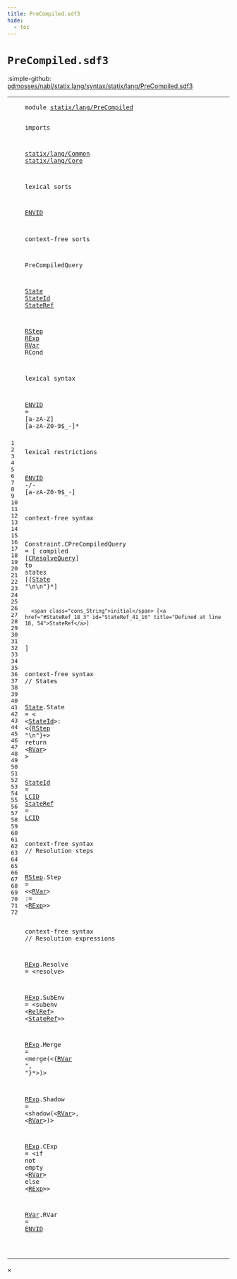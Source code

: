 ```yaml
---
title: PreCompiled.sdf3
hide:
  - toc
---
```


# `PreCompiled.sdf3`

:simple-github: [pdmosses/nabl/statix.lang/syntax/statix/lang/PreCompiled.sdf3]

[pdmosses/nabl/statix.lang/syntax/statix/lang/PreCompiled.sdf3]: https://github.com/pdmosses/nabl/blob/master/statix.lang/syntax/statix/lang/PreCompiled.sdf3 "The source file on GitHub"

<div class="sdf3"><table class="highlighttable"><tbody><tr><td class="linenos"><div class="linenodiv"><pre><span></span>1
2
3
4
5
6
7
8
9
10
11
12
13
14
15
16
17
18
19
20
21
22
23
24
25
26
27
28
29
30
31
32
33
34
35
36
37
38
39
40
41
42
43
44
45
46
47
48
49
50
51
52
53
54
55
56
57
58
59
60
61
62
63
64
65
66
67
68
69
70
71
72
</pre></div></td>
<td class="code"><pre><code><span class="keyword">module</span> <a href="../../../StatixLang.sdf3/#statix/lang/PreCompiled_9_3" id="statix/lang/PreCompiled_1_8" title="Referenced at ../../../StatixLang.sdf3 line 9">statix/lang/PreCompiled</a>

<span class="keyword">imports</span>

  <a href="../Common.sdf3/#statix/lang/Common_1_8" id="statix/lang/Common_5_3" title="Defined at ../Common.sdf3 line 1">statix/lang/Common</a>
  <a href="../Core.sdf3/#statix/lang/Core_1_8" id="statix/lang/Core_6_3" title="Defined at ../Core.sdf3 line 1">statix/lang/Core</a>

<span class="keyword">lexical sorts</span>

  <a href="#ENVID_31_3" id="ENVID_10_3" title="Referenced at line 31, 72">ENVID</a>

<span class="keyword">context-free sorts</span>

  <span id="PreCompiledQuery_14_3" title="Not referenced">PreCompiledQuery</span>

  <a href="#State_39_11" id="State_16_3" title="Referenced at line 39">State</a>
  <a href="#StateId_48_6" id="StateId_17_3" title="Referenced at line 48">StateId</a>
  <a href="#StateRef_41_16" id="StateRef_18_3" title="Referenced at line 41, 64">StateRef</a>

  <a href="#RStep_49_9" id="RStep_20_3" title="Referenced at line 49">RStep</a>
  <a href="#RExp_58_32" id="RExp_21_3" title="Referenced at line 58, 70">RExp</a>
  <a href="#RVar_50_15" id="RVar_22_3" title="Referenced at line 50, 58, 66, 68, 70">RVar</a>
  <span id="RCond_23_3" title="Not referenced">RCond</span>

<span class="keyword">lexical syntax</span>

  <a href="#ENVID_31_3" id="ENVID_27_3" title="Referenced at line 31, 72">ENVID</a> = [<span class="cons_Regular">a</span>-<span class="cons_Regular">z</span><span class="cons_Regular">A</span>-<span class="cons_Regular">Z</span>] [<span class="cons_Regular">a</span>-<span class="cons_Regular">z</span><span class="cons_Regular">A</span>-<span class="cons_Regular">Z</span><span class="cons_Regular">0</span>-<span class="cons_Regular">9</span>\$\_\-]*

<span class="keyword">lexical restrictions</span>

  <a href="#ENVID_10_3" id="ENVID_31_3" title="Defined at line 10, 27">ENVID</a> -/- [<span class="cons_Regular">a</span>-<span class="cons_Regular">z</span><span class="cons_Regular">A</span>-<span class="cons_Regular">Z</span><span class="cons_Regular">0</span>-<span class="cons_Regular">9</span>\$\_\-]

<span class="keyword">context-free syntax</span>

  <span id="Constraint_35_3" title="Not referenced">Constraint</span>.<span class="cons_Constructor"><span id="CPreCompiledQuery_35_14" title="Not referenced">CPreCompiledQuery</span></span> = [
    <span class="cons_String">compiled</span> [<a href="../Core.sdf3/#CResolveQuery_254_3" id="CResolveQuery_36_15" title="Defined at ../Core.sdf3 line 254">CResolveQuery</a>]
    <span class="cons_String">to</span>
      <span class="cons_String">states</span>
        [{<a href="#State_16_3" id="State_39_11" title="Defined at line 16, 47">State</a> <span class="cons_Lit">"\n\n"</span>}*]

      <span class="cons_String">initial</span> [<a href="#StateRef_18_3" id="StateRef_41_16" title="Defined at line 18, 54">StateRef</a>]
  ]


<span class="keyword">context-free syntax</span> <span class="layout">// States</span>

  <a href="#State_39_11" id="State_47_3" title="Referenced at line 39">State</a>.<span class="cons_Constructor"><span id="State_47_9" title="Not referenced">State</span></span> = &lt;
    &lt;<a href="#StateId_17_3" id="StateId_48_6" title="Defined at line 17, 53">StateId</a>&gt;<span class="cons_String">:</span>
      &lt;{<a href="#RStep_20_3" id="RStep_49_9" title="Defined at line 20, 58">RStep</a> <span class="cons_Lit">"\n"</span>}+&gt;
      <span class="cons_String">return</span> &lt;<a href="#RVar_22_3" id="RVar_50_15" title="Defined at line 22, 72">RVar</a>&gt;
  &gt;

  <a href="#StateId_48_6" id="StateId_53_3" title="Referenced at line 48">StateId</a>  = <a href="../Common.sdf3/#LCID_9_3" id="LCID_53_14" title="Defined at ../Common.sdf3 line 9">LCID</a>
  <a href="#StateRef_41_16" id="StateRef_54_3" title="Referenced at line 41, 64">StateRef</a> = <a href="../Common.sdf3/#LCID_9_3" id="LCID_54_14" title="Defined at ../Common.sdf3 line 9">LCID</a>

<span class="keyword">context-free syntax</span> <span class="layout">// Resolution steps</span>

  <a href="#RStep_49_9" id="RStep_58_3" title="Referenced at line 49">RStep</a>.<span class="cons_Constructor"><span id="Step_58_9" title="Not referenced">Step</span></span>     = &lt;&lt;<a href="#RVar_22_3" id="RVar_58_22" title="Defined at line 22, 72">RVar</a>&gt; <span class="cons_String">:=</span> &lt;<a href="#RExp_21_3" id="RExp_58_32" title="Defined at line 21, 62, 64, 66, 68, 70">RExp</a>&gt;&gt;

<span class="keyword">context-free syntax</span> <span class="layout">// Resolution expressions</span>

  <a href="#RExp_58_32" id="RExp_62_3" title="Referenced at line 58, 70">RExp</a>.<span class="cons_Constructor"><span id="Resolve_62_8" title="Not referenced">Resolve</span></span>   = &lt;<span class="cons_String">resolve</span>&gt;

  <a href="#RExp_58_32" id="RExp_64_3" title="Referenced at line 58, 70">RExp</a>.<span class="cons_Constructor"><span id="SubEnv_64_8" title="Not referenced">SubEnv</span></span>    = &lt;<span class="cons_String">subenv</span> &lt;<a href="../Core.sdf3/#RelRef_165_3" id="RelRef_64_29" title="Defined at ../Core.sdf3 line 165">RelRef</a>&gt; &lt;<a href="#StateRef_18_3" id="StateRef_64_38" title="Defined at line 18, 54">StateRef</a>&gt;&gt;

  <a href="#RExp_58_32" id="RExp_66_3" title="Referenced at line 58, 70">RExp</a>.<span class="cons_Constructor"><span id="Merge_66_8" title="Not referenced">Merge</span></span>     = &lt;<span class="cons_String">merge(</span>&lt;{<a href="#RVar_22_3" id="RVar_66_29" title="Defined at line 22, 72">RVar</a> <span class="cons_Lit">", "</span>}*&gt;<span class="cons_String">)</span>&gt;

  <a href="#RExp_58_32" id="RExp_68_3" title="Referenced at line 58, 70">RExp</a>.<span class="cons_Constructor"><span id="Shadow_68_8" title="Not referenced">Shadow</span></span>    = &lt;<span class="cons_String">shadow(</span>&lt;<a href="#RVar_22_3" id="RVar_68_29" title="Defined at line 22, 72">RVar</a>&gt;<span class="cons_String">,</span> &lt;<a href="#RVar_22_3" id="RVar_68_37" title="Defined at line 22, 72">RVar</a>&gt;<span class="cons_String">)</span>&gt;

  <a href="#RExp_58_32" id="RExp_70_3" title="Referenced at line 58, 70">RExp</a>.<span class="cons_Constructor"><span id="CExp_70_8" title="Not referenced">CExp</span></span>      = &lt;<span class="cons_String">if</span> <span class="cons_String">not</span> <span class="cons_String">empty</span> &lt;<a href="#RVar_22_3" id="RVar_70_35" title="Defined at line 22, 72">RVar</a>&gt; <span class="cons_String">else</span> &lt;<a href="#RExp_21_3" id="RExp_70_47" title="Defined at line 21, 62, 64, 66, 68, 70">RExp</a>&gt;&gt;

  <a href="#RVar_50_15" id="RVar_72_3" title="Referenced at line 50, 58, 66, 68, 70">RVar</a>.<span class="cons_Constructor"><span id="RVar_72_8" title="Not referenced">RVar</span></span>      = <a href="#ENVID_10_3" id="ENVID_72_20" title="Defined at line 10, 27">ENVID</a>

</code></pre></td></tr></tbody></table></div>

<div id="modal">
  <div id="modal-content">
    <span id="modal-close">&times;</span>
    <h2 id="modal-h2"></h2>
    <p  id="modal-p"></p>
    <ul id="modal-ul"></ul>
  </div>
</div>
